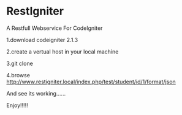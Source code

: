 RestIgniter
===========

A Restfull Webservice For CodeIgniter

1.download codeigniter 2.1.3

2.create a vertual host in your local machine

3.git clone 

4.browse http://www.restigniter.local/index.php/test/student/id/1/format/json


And see its working......

Enjoy!!!!!

